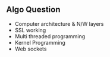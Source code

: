 ## Algo Question

* Computer architecture & N/W layers
* SSL working
* Multi threaded programming
* Kernel Programming
* Web sockets